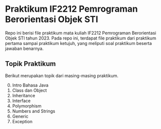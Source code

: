 # Praktikum IF2212 Pemrograman Berorientasi Objek STI
Repo ini berisi file praktikum mata kuliah IF2212 Pemrograman Berorientasi Objek STI tahun 2023. Pada repo ini, terdapat file praktikum dari praktikum pertama sampai praktikum ketujuh, yang meliputi soal praktikum beserta jawaban benarnya.

## Topik Praktikum
Berikut merupakan topik dari masing-masing praktikum.

0. Intro Bahasa Java
1. Class dan Object
2. Inheritance
3. Interface
4. Polymorphism
5. Numbers and Strings
6. Generic
7. Exception
